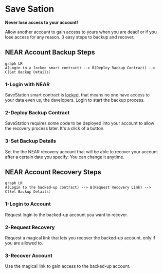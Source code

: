 # Save Sation

**Never lose access to your account!**

Allow another account to gain access to yours when you are dead! or if you lose access for any reason. 3 easy steps to  backup  and  recover.

## NEAR Account Backup Steps
```mermaid
graph LR
A(Login to a locked smart contract) --> B(Deploy Backup Contract) --> C(Set Backup Details)
```
### 1-Login with NEAR
SaveStation smart contract is  [locked](https://explorer.testnet.near.org/accounts/savestation.testnet), that means no one have access to your data even us, the developers. Login to start the backup process.

 ### 2-Deploy Backup Contract
SaveStation requires some code to be deployed into your account to allow the recovery process later. It's a click of a button.

### 3-Set Backup Details
Set the the NEAR recovery account that will be able to recover your account after a certain date you specify. You can change it anytime.

## NEAR Account Recovery Steps
```mermaid
graph LR
A(Login to the backed-up contract) --> B(Request Recovery Link) --> C(Set Backup Details)
```
### 1-Login to Account
Request login to the backed-up account you want to recover.

### 2-Request Recovery
Request a magical link that lets you recover the backed-up account, only if you are allowed to.

### 3-Recover Account
Use the magical link to gain access to the backed-up account.
